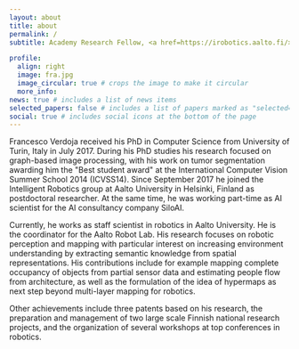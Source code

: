 ```yaml
---
layout: about
title: about
permalink: /
subtitle: Academy Research Fellow, <a href=https://irobotics.aalto.fi/>Intelligent Robotics, Aalto University</a>, Finland

profile:
  align: right
  image: fra.jpg
  image_circular: true # crops the image to make it circular
  more_info:
news: true # includes a list of news items
selected_papers: false # includes a list of papers marked as "selected={true}"
social: true # includes social icons at the bottom of the page
---
```


Francesco Verdoja received his PhD in Computer Science from University of Turin,
Italy in July 2017. During his PhD studies his research focused on graph-based
image processing, with his work on tumor segmentation awarding him the "Best
student award" at the International Computer Vision Summer School 2014
(ICVSS14). Since September 2017 he joined the Intelligent Robotics group at
Aalto University in Helsinki, Finland as postdoctoral researcher. At the same
time, he was working part-time as AI scientist for the AI consultancy company
SiloAI.

Currently, he works as staff scientist in robotics in Aalto University. He is
the coordinator for the Aalto Robot Lab. His research focuses on robotic
perception and mapping with particular interest on increasing environment
understanding by extracting semantic knowledge from spatial representations. His
contributions include for example mapping complete occupancy of objects from
partial sensor data and estimating people flow from architecture, as well as the
formulation of the idea of hypermaps as next step beyond multi-layer mapping for
robotics.

Other achievements include three patents based on his research, the preparation
and management of two large scale Finnish national research projects, and the
organization of several workshops at top conferences in robotics.
